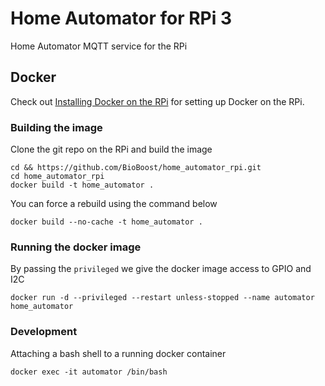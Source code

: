 # Home Automator for RPi 3

Home Automator MQTT service for the RPi

## Docker

Check out [Installing Docker on the RPi](docs/docker.md) for setting up Docker on the RPi.

### Building the image

Clone the git repo on the RPi and build the image

```shell
cd && https://github.com/BioBoost/home_automator_rpi.git
cd home_automator_rpi
docker build -t home_automator .
```

You can force a rebuild using the command below
```shell
docker build --no-cache -t home_automator .
```

### Running the docker image

By passing the `privileged` we give the docker image access to GPIO and I2C
```shell
docker run -d --privileged --restart unless-stopped --name automator home_automator
```

### Development

Attaching a bash shell to a running docker container

```shell
docker exec -it automator /bin/bash
```
